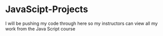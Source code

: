 # JavaScipt-Projects
I will be pushing my code through here so my instructors can view all my work from the Java Script course
